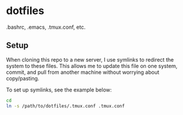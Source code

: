 # dotfiles

.bashrc, .emacs, .tmux.conf, etc.

## Setup

When cloning this repo to a new server, I use symlinks to redirect the
system to these files. This allows me to update this file on one
system, commit, and pull from another machine without worrying about
copy/pasting. 

To set up symlinks, see the example below:

```bash
cd 
ln -s /path/to/dotfiles/.tmux.conf .tmux.conf
```
